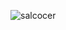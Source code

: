 
<!-- ## Hi 👋 -->

<!-- > [CV](https://github.com/stalynAlejandro/stalynAlejandro/blob/main/StalynAlejandro.pdf) :clipboard:

> [MobileApp](https://github.com/TutoryOrg/JWTrivial) :iphone: -->
<!--
### :octocat: My favorite stack. 🔥

- 📱 &nbsp;Mobile:&nbsp;
  ![React Native](https://img.shields.io/badge/-React%20Native-0A1A2F?style=flat&logo=React&logoColor=00d8fd)
- 🌐 &nbsp;Frontend:&nbsp;
  ![React](https://img.shields.io/badge/-React-0A1A2F?style=flat&logo=react)
  ![Next.js](https://img.shields.io/badge/-Next.js-0A1A2F?style=flat&logo=next.js)
- 🗄 &nbsp;Backend:&nbsp;
  ![Node.js](https://img.shields.io/badge/-Node.js-0A1A2F?style=flat&logo=node.js)
  ![NestJs](https://img.shields.io/badge/-Nest.js-0A1A2F?style=flat&logo=nestjs)
- 🛢 &nbsp;Database:&nbsp;
  ![MongoDB](https://img.shields.io/badge/-MongoDB-0A1A2F?style=flat&logo=mongodb)

- 🖥 &nbsp;Design:&nbsp;
![Figma](https://img.shields.io/badge/-Figma-0A1A2F?style=flat&logo=figma)


[![Top Langs](https://github-readme-stats.vercel.app/api/top-langs/?username=stalynAlejandro&layout=compact&&theme=radical)](https://github.com/stalynAlejandro/github-readme-stats)
-->

<p><img align="left" src="https://github-readme-stats.vercel.app/api/top-langs?username=salcocer&show_icons=true&locale=en&layout=compact" alt="salcocer" /></p>


<!--
### :bowtie: Emoji Cheat Sheet. :rocket:



|   Commit type              | Emoji                                         |
|:---------------------------|:----------------------------------------------|
| New feature                | :sparkles: `:sparkles:`                       |
| Bugfix                     | :bug: `:bug:`                                 |
| Documentation              | :books: `:books:`                             |
| Tests                      | :rotating_light: `:rotating_light:`           |
| Adding a test              | :white_check_mark: `:white_check_mark:`       |
| Refactor code              | :hammer: `:hammer:`                           |
| Removing code/files        | :fire: `:fire:`                               |
| Security                   | :lock: `:lock:`                               |
| Upgrading dependencies     | :arrow_up: `:arrow_up:`                       |
| Translation                | :alien: `:alien:`                             |
| Text                       | :pencil: `:pencil:`                           |
| Deploying stuff            | :rocket: `:rocket:`                           |
| Package.json in JS         | :package: `:package:`                         |
| Breaking changes           | :boom: `:boom:`                               |
| Code review changes        | :ok_hand: `:ok_hand:`                         |
| Other                      | [Be creative](https://www.emoji-cheat-sheet.com/)  |
-->

<!--
**stalynAlejandro/stalynAlejandro** is a ✨ _special_ ✨ repository because its `README.md` (this file) appears on your GitHub profile.

Here are some ideas to get you started:

- 🔭 I’m currently working on ...
- 🌱 I’m currently learning ...
- 👯 I’m looking to collaborate on ...
- 🤔 I’m looking for help with ...
- 💬 Ask me about ...
- 📫 How to reach me: ...
- 😄 Pronouns: ...
- ⚡ Fun fact: ...


sudo apt install xclip 

-->




